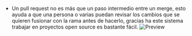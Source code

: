 - Un pull request no es más que un paso intermedio entre un merge, esto ayuda a que una persona o varias puedan revisar los cambios que se quieren fusionar con la rama antes de hacerlo, gracias ha este sistema trabajar en proyectos open source es bastante fácil.
  ![Preview](https://cdn.dribbble.com/users/138252/screenshots/2389144/github_dri.png)